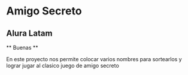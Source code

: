 <h1>Amigo Secreto</h1>
<h2>Alura Latam</h2>
** Buenas **

En este proyecto nos permite colocar varios nombres para sortearlos y lograr jugar al clasico juego de amigo secreto
